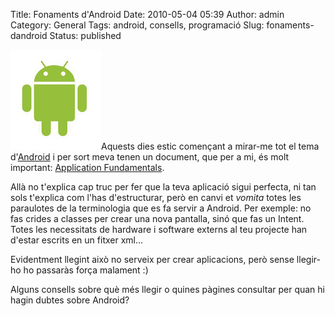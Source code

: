 Title: Fonaments d'Android
Date: 2010-05-04 05:39
Author: admin
Category: General
Tags: android, consells, programació
Slug: fonaments-dandroid
Status: published

[<img src="./wp-content/uploads/2010/04/Android-logo.jpg" title="Android-logo" class="alignright size-full wp-image-898" width="145" height="160" />](./wp-content/uploads/2010/04/Android-logo.jpg)Aquests dies estic començant a mirar-me tot el tema d'[Android](http://www.android.com "Pàgina del projecte de sistema operatiu Android") i per sort meva tenen un document, que per a mi, és molt important: [Application Fundamentals](http://developer.android.com/guide/topics/fundamentals.html "Document d'introducció a com funcionen les aplicacions d'Android").

Allà no t'explica cap truc per fer que la teva aplicació sigui perfecta, ni tan sols t'explica com l'has d'estructurar, però en canvi et *vomita* totes les paraulotes de la terminologia que es fa servir a Android. Per exemple: no fas crides a classes per crear una nova pantalla, sinó que fas un Intent. Totes les necessitats de hardware i software externs al teu projecte han d'estar escrits en un fitxer xml...

Evidentment llegint això no serveix per crear aplicacions, però sense llegir-ho ho passaràs força malament :)

Alguns consells sobre què més llegir o quines pàgines consultar per quan hi hagin dubtes sobre Android?
